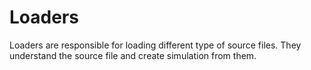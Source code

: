 
# Loaders
Loaders are responsible for loading different type of source files.
They understand the source file and create simulation from them.
